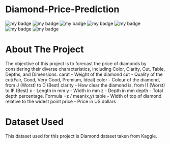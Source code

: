 # Diamond-Price-Prediction
![my badge](https://img.shields.io/badge/Python-3-blue)
![my badge](https://img.shields.io/badge/Machine-Learning-brightgreen)
![my badge](https://img.shields.io/badge/Flask-App-green)
![my badge](https://img.shields.io/badge/ML-Flow-yellowgreen)
![my badge](https://img.shields.io/badge/AI-OPS-orange)
![my badge](https://img.shields.io/badge/-GIT-green)
![my badge](https://img.shields.io/badge/-DVC-darkblue)

# About The Project

The objective of this project is to forecast the price of diamonds by considering their diverse characteristics, including Color, Clarity, Cut, Table, Depths, and Dimensions. 
carat - Weight of the diamond
cut - Quality of the cut(Fair, Good, Very Good, Premium, Ideal)
color - Colour of the diamond, from J (Worst) to D (Best)
clarity - How clear the diamond is, from I1 (Worst) to IF (Best)
x - Length in mm
y - Width in mm
z - Depth in mm
depth - Total depth percentage. Formula =z / mean(x,y)
table - Width of top of diamond relative to the widest point
price - Price in US dollars

# Dataset Used

This dataset used for this project is Diamond dataset taken from Kaggle.

